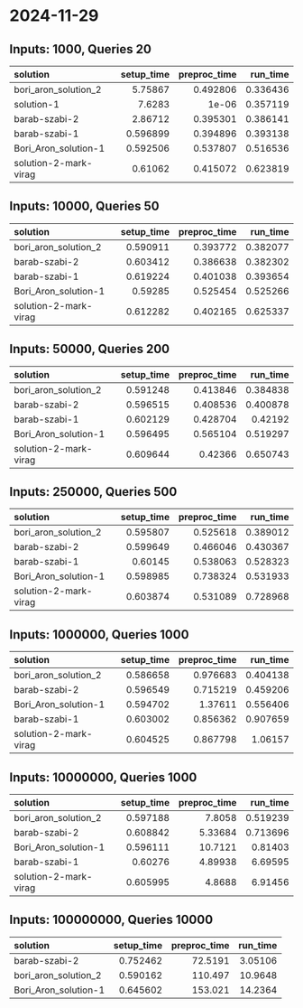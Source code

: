 # 2024-11-29

## Inputs: 1000, Queries 20

| solution              |   setup_time |   preproc_time |   run_time |
|:----------------------|-------------:|---------------:|-----------:|
| bori_aron_solution_2  |     5.75867  |       0.492806 |   0.336436 |
| solution-1            |     7.6283   |       1e-06    |   0.357119 |
| barab-szabi-2         |     2.86712  |       0.395301 |   0.386141 |
| barab-szabi-1         |     0.596899 |       0.394896 |   0.393138 |
| Bori_Aron_solution-1  |     0.592506 |       0.537807 |   0.516536 |
| solution-2-mark-virag |     0.61062  |       0.415072 |   0.623819 |

## Inputs: 10000, Queries 50

| solution              |   setup_time |   preproc_time |   run_time |
|:----------------------|-------------:|---------------:|-----------:|
| bori_aron_solution_2  |     0.590911 |       0.393772 |   0.382077 |
| barab-szabi-2         |     0.603412 |       0.386638 |   0.382302 |
| barab-szabi-1         |     0.619224 |       0.401038 |   0.393654 |
| Bori_Aron_solution-1  |     0.59285  |       0.525454 |   0.525266 |
| solution-2-mark-virag |     0.612282 |       0.402165 |   0.625337 |

## Inputs: 50000, Queries 200

| solution              |   setup_time |   preproc_time |   run_time |
|:----------------------|-------------:|---------------:|-----------:|
| bori_aron_solution_2  |     0.591248 |       0.413846 |   0.384838 |
| barab-szabi-2         |     0.596515 |       0.408536 |   0.400878 |
| barab-szabi-1         |     0.602129 |       0.428704 |   0.42192  |
| Bori_Aron_solution-1  |     0.596495 |       0.565104 |   0.519297 |
| solution-2-mark-virag |     0.609644 |       0.42366  |   0.650743 |

## Inputs: 250000, Queries 500

| solution              |   setup_time |   preproc_time |   run_time |
|:----------------------|-------------:|---------------:|-----------:|
| bori_aron_solution_2  |     0.595807 |       0.525618 |   0.389012 |
| barab-szabi-2         |     0.599649 |       0.466046 |   0.430367 |
| barab-szabi-1         |     0.60145  |       0.538063 |   0.528323 |
| Bori_Aron_solution-1  |     0.598985 |       0.738324 |   0.531933 |
| solution-2-mark-virag |     0.603874 |       0.531089 |   0.728968 |

## Inputs: 1000000, Queries 1000

| solution              |   setup_time |   preproc_time |   run_time |
|:----------------------|-------------:|---------------:|-----------:|
| bori_aron_solution_2  |     0.586658 |       0.976683 |   0.404138 |
| barab-szabi-2         |     0.596549 |       0.715219 |   0.459206 |
| Bori_Aron_solution-1  |     0.594702 |       1.37611  |   0.556406 |
| barab-szabi-1         |     0.603002 |       0.856362 |   0.907659 |
| solution-2-mark-virag |     0.604525 |       0.867798 |   1.06157  |

## Inputs: 10000000, Queries 1000

| solution              |   setup_time |   preproc_time |   run_time |
|:----------------------|-------------:|---------------:|-----------:|
| bori_aron_solution_2  |     0.597188 |        7.8058  |   0.519239 |
| barab-szabi-2         |     0.608842 |        5.33684 |   0.713696 |
| Bori_Aron_solution-1  |     0.596111 |       10.7121  |   0.81403  |
| barab-szabi-1         |     0.60276  |        4.89938 |   6.69595  |
| solution-2-mark-virag |     0.605995 |        4.8688  |   6.91456  |

## Inputs: 100000000, Queries 10000

| solution             |   setup_time |   preproc_time |   run_time |
|:---------------------|-------------:|---------------:|-----------:|
| barab-szabi-2        |     0.752462 |        72.5191 |    3.05106 |
| bori_aron_solution_2 |     0.590162 |       110.497  |   10.9648  |
| Bori_Aron_solution-1 |     0.645602 |       153.021  |   14.2364  |